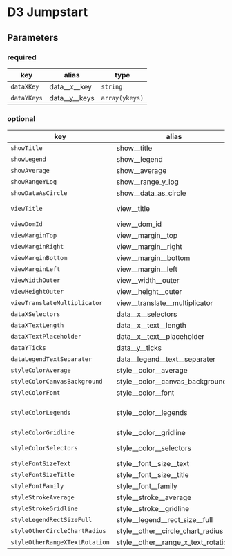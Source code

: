 # D3 Jumpstart

## Parameters
### required
| key  | alias  | type  |
|---|---|---|
| ```dataXKey``` | data__x__key | ```string```  |
| ```dataYKeys``` | data__y__keys | ```array(ykeys)```  |


### optional
| key  | alias  | type  | default |
|---|---|---|---|
| ```showTitle``` | show__title | ```boolean```  | true  |
| ```showLegend``` | show__legend | ```boolean```  | true  |
| ```showAverage``` | show__average | ```boolean```  | true  |
| ```showRangeYLog``` | show__range_y_log | ```boolean```  | false  |
| ```showDataAsCircle``` | show__data_as_circle | ```boolean```  | false  |
| ```viewTitle``` | view__title | ```string```  | "D3 Jumpstart"  |
| ```viewDomId``` | view__dom_id | ```string```  | "d3Jumpstart"  |
| ```viewMarginTop``` | view__margin__top | ```number```  | 20  |
| ```viewMarginRight``` | view__margin__right | ```number```  | 40  |
| ```viewMarginBottom``` | view__margin__bottom | ```number```  | 100  |
| ```viewMarginLeft``` | view__margin__left | ```number```  | 60  |
| ```viewWidthOuter``` | view__width__outer | ```number```  | 600  |
| ```viewHeightOuter``` | view__height__outer | ```number```  | 300  |
| ```viewTranslateMultiplicator``` | view__translate__multiplicator | ```number```  | 1.5  |
| ```dataXSelectors``` | data__x__selectors | ```array(ykeys)```  | []  |
| ```dataXTextLength``` | data__x__text__length | ```number```  | 25  |
| ```dataXTextPlaceholder``` | data__x__text__placeholder | ```string```  | "..."  |
| ```dataYTicks``` | data__y__ticks | ```number```  | 5  |   |
| ```dataLegendTextSeparater``` | data__legend__text__separater | ```string```  | "_"  |
| ```styleColorAverage``` | style__color__average | ```string```  | "#000000"  |
| ```styleColorCanvasBackground``` | style__color__canvas_background | ```string```  | none  |
| ```styleColorFont``` | style__color__font | ```string```  | "#000000"  |
| ```styleColorLegends``` | style__color__legends | ```array(hex)```  | ["#5186EC", "#D95040", "#F2BD42"]  |
| ```styleColorGridline``` | style__color__gridline | ```string```  | "#E5E5E5"  |
| ```styleColorSelectors``` | style__color__selectors | ```array(hex)```  | ["#EE752F", "#5186EC"] |
| ```styleFontSizeText``` | style__font__size__text | ```number```  | 10  |
| ```styleFontSizeTitle``` | style__font__size__title | ```number```  | 18  |
| ```styleFontFamily``` | style__font__family | ```string```  | "arial"  |
| ```styleStrokeAverage``` | style__stroke__average | ```number```  | 2  |
| ```styleStrokeGridline``` | style__stroke__gridline | ```number```  | 2  |
| ```styleLegendRectSizeFull``` | style__legend__rect_size__full | ```number```  | 16  |
| ```styleOtherCircleChartRadius``` | style__other__circle_chart_radius | ```number```  | 4  |
| ```styleOtherRangeXTextRotation``` | style__other__range_x_text_rotation | ```number```  | -45  |
